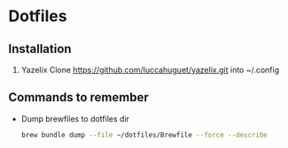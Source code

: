 # Dotfiles

## Installation

1. Yazelix
  Clone https://github.com/luccahuguet/yazelix.git into ~/.config


## Commands to remember

- Dump brewfiles to dotfiles dir
  ```bash
  brew bundle dump --file ~/dotfiles/Brewfile --force --describe
  ```
